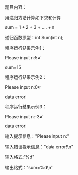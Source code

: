 题目内容：

用递归方法计算如下求和计算

  sum = 1 + 2 + 3 + .... + n

递归函数原型：int Sum(int n);

程序运行结果示例1：

Please input n:5↙

sum=15

程序运行结果示例2：


Please input n:0↙

data error!

程序运行结果示例3：


Please input n:-3↙

data error!



输入提示信息："Please input n:"

输入错误提示信息："data error!\n"

输入格式:"%d"

输出格式："sum=%d\n"